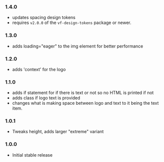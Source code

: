 ### 1.4.0

- updates spacing design tokens
- requires `v2.0.0` of the `vf-design-tokens` package or newer.

### 1.3.0

- adds loading="eager" to the img element for better performance

### 1.2.0

- adds 'context' for the logo

### 1.1.0

- adds if statement for if there is text or not so no HTML is printed if not
- adds class if logo text is provided
- changes what is making space between logo and text to it being the text item.

### 1.0.1

- Tweaks height, adds larger "extreme" variant

### 1.0.0

- Initial stable release
